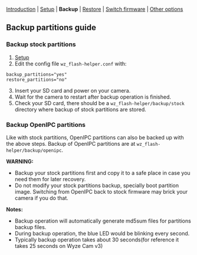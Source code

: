 [Introduction](README.md) | [Setup](README_setup.md) | **Backup** | [Restore](README_restore.md) | [Switch firmware](README_switch_fw.md) | [Other options](README_other_options.md)

## Backup partitions guide


### Backup stock partitions
1. [Setup](README_setup.md)
2. Edit the config file `wz_flash-helper.conf` with:
```
backup_partitions="yes"
restore_partitions="no"
```
3. Insert your SD card and power on your camera.
4. Wait for the camera to restart after backup operation is finished.
5. Check your SD card, there should be a `wz_flash-helper/backup/stock` directory where backup of stock partitions are stored.


### Backup OpenIPC partitions
Like with stock partitions, OpenIPC partitions can also be backed up with the above steps. Backup of OpenIPC partitions are at `wz_flash-helper/backup/openipc`.


**WARNING:**
- Backup your stock partitions first and copy it to a safe place in case you need them for later recovery.
- Do not modify your stock partitions backup, specially boot partition image. Switching from OpenIPC back to stock firmware may brick your camera if you do that.

**Notes:**
- Backup operation will automatically generate md5sum files for partitions backup files.
- During backup operation, the blue LED would be blinking every second.
- Typically backup operation takes about 30 seconds(for reference it takes 25 seconds on Wyze Cam v3)

